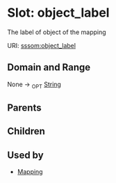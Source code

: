 
# Slot: object_label


The label of object of the mapping

URI: [sssom:object_label](http://w3id.org/sssom/object_label)


## Domain and Range

None ->  <sub>OPT</sub> [String](types/String.md)

## Parents


## Children


## Used by

 * [Mapping](Mapping.md)
